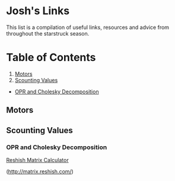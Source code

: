 # Josh's Links

This list is a compilation of useful links, resources and advice from throughout the starstruck season.

# Table of Contents
1. [Motors](#Motors)
2. [Scounting Values](#Scounting-Values)
  * [OPR and Cholesky Decomposition](#OPR-and-Cholesky-Decomposition)


## Motors <a name="Motors"></a>


## Scounting Values <a name="Scounting-Values"></a>


### OPR and Cholesky Decomposition <a name="OPR-and-Cholesky-Decomposition"></a>

[Reshish Matrix Calculator](http://matrix.reshish.com/)

(http://matrix.reshish.com/)
